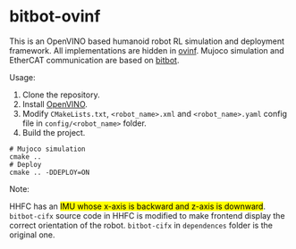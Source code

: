 # bitbot-ovinf

This is an OpenVINO based humanoid robot RL simulation and deployment framework. All implementations are hidden in [ovinf](https://github.com/Dknt0/ovinf). Mujoco simulation and EtherCAT communication are based on [bitbot](https://bitbot.lmy.name).

Usage:

1. Clone the repository.
2. Install [OpenVINO](https://storage.openvinotoolkit.org/repositories/openvino/packages/).
3. Modify `CMakeLists.txt`, `<robot_name>.xml` and `<robot_name>.yaml` config file in `config/<robot_name>` folder.
4. Build the project.

```shell
# Mujoco simulation
cmake ..
# Deploy
cmake .. -DDEPLOY=ON
```

Note:

HHFC has an <mark>IMU whose x-axis is backward and z-axis is downward</mark>. `bitbot-cifx` source code in HHFC is modified to make frontend display the correct orientation of the robot. `bitbot-cifx` in `dependences` folder is the original one.

